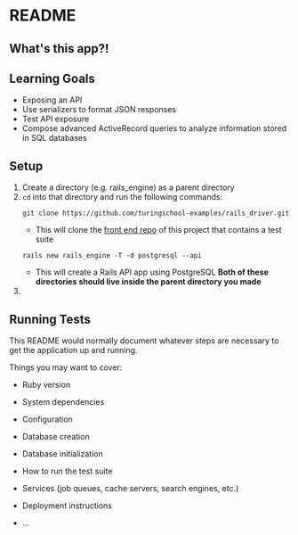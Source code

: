 # README

## What's this app?!


## Learning Goals
 - Exposing an API
 - Use serializers to format JSON responses
 - Test API exposure
 - Compose advanced ActiveRecord queries to analyze information stored in SQL databases

## Setup
1. Create a directory (e.g. rails_engine) as a parent directory
1. `cd` into that directory and run the following commands:
   ```
   git clone https://github.com/turingschool-examples/rails_driver.git
   ```
   - This will clone the [front end repo](https://github.com/turingschool-examples/rails_driver.git) of this project that contains a test suite
   ```
   rails new rails_engine -T -d postgresql --api
   ```
   - This will create a Rails API app using PostgreSQL
   **Both of these directories should live inside the parent directory you made**
1.

## Running Tests

This README would normally document whatever steps are necessary to get the
application up and running.

Things you may want to cover:

* Ruby version

* System dependencies

* Configuration

* Database creation

* Database initialization

* How to run the test suite

* Services (job queues, cache servers, search engines, etc.)

* Deployment instructions

* ...
